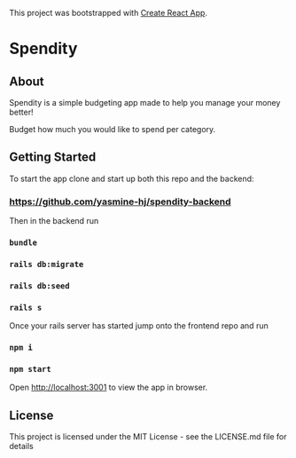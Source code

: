 This project was bootstrapped with [Create React App](https://github.com/facebook/create-react-app).
# Spendity
## About

Spendity is a simple budgeting app made to help you manage your money better!

Budget how much you would like to spend per category.

## Getting Started

To start the app clone and start up both this repo and the backend:
### https://github.com/yasmine-hj/spendity-backend

Then in the backend run
### `bundle`
### `rails db:migrate`
### `rails db:seed`
### `rails s`

Once your rails server has started jump onto the frontend repo and run
### `npm i`
### `npm start`

Open [http://localhost:3001](http://localhost:3001) to view the app in  browser.

## License
This project is licensed under the MIT License - see the LICENSE.md file for details




